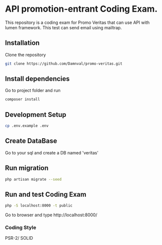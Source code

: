 
# API promotion-entrant Coding Exam.

This repository is a coding exam for Promo Veritas that can use API with lumen framework. This test can send email using mailtrap.

## Installation

Clone the repository 

```bash
git clone https://github.com/Damnval/promo-veritas.git
```

## Install dependencies

Go to project folder and run 

```bash
composer install
```

## Development Setup

```bash
cp .env.example .env
```

## Create DataBase 

Go to your sql and create a DB named 'veritas'

## Run migration

```bash
php artisan migrate --seed
```

## Run and test Coding Exam

```bash
php -S localhost:8000 -t public
```
Go to browser and type http://localhost:8000/

### Coding Style

PSR-2/ SOLID

